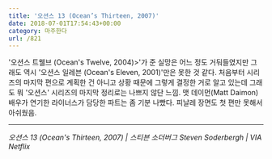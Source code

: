 ```yaml
---
title: '오션스 13 (Ocean’s Thirteen, 2007)'
date: 2018-07-01T17:54:43+00:00
category: 마주한다
url: /821
---
```


'오션스 트웰브 (Ocean's Twelve, 2004)>'가 준 실망은 어느 정도 거둬들였지만 그래도 역시 '오션스 일레븐 (Ocean's Eleven, 2001)'만은 못한 것 같다. 처음부터 시리즈의 마지막 편으로 계획한 건 아니고 상황 때문에 그렇게 결정한 거로 알고 있는데 그래도 뭐 '오션스' 시리즈의 마지막 정리로는 나쁘지 않단 느낌. 맷 데이먼(Matt Daimon) 배우가 연기한 라이너스가 담당한 파트는 좀 기분 나빴다. 피날레 장면도 첫 편만 못해서 아쉬웠음.

---

_오션스 13 (Ocean's Thirteen, 2007) | 스티븐 소더버그 Steven Soderbergh | VIA Netflix_
